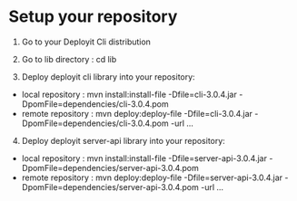 # Setup your repository
1. Go to your Deployit Cli distribution
2. Go to lib directory : cd lib

3. Deploy deployit cli library into your repository: 
 * local repository : mvn install:install-file  -Dfile=cli-3.0.4.jar -DpomFile=dependencies/cli-3.0.4.pom
 * remote repository : mvn deploy:deploy-file  -Dfile=cli-3.0.4.jar -DpomFile=dependencies/cli-3.0.4.pom -url ...

4. Deploy deployit server-api library into your repository: 
 * local repository : mvn install:install-file  -Dfile=server-api-3.0.4.jar -DpomFile=dependencies/server-api-3.0.4.pom
 * remote repository : mvn deploy:deploy-file  -Dfile=server-api-3.0.4.jar -DpomFile=dependencies/server-api-3.0.4.pom -url ...


